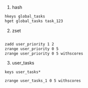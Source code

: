 1.  hash

```sh
hkeys global_tasks
hget global_tasks task_123
```
2. zset

```sh

zadd user_priority 1 2 
zrange user_priority 0 5 
zrange user_priority 0 5 withscores

```
3. user_tasks

```shell
keys user_tasks*

zrange user_tasks_1 0 5 withscores

```